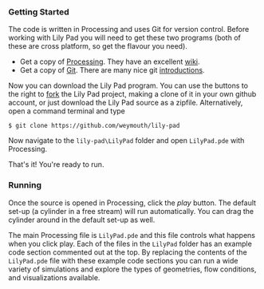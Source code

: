 ### Getting Started

The code is written in Processing and uses Git for version control. Before working with Lily Pad you will need to get these two programs (both of these are cross platform, so get the flavour you need).
 * Get a copy of [Processing](http://processing.org/). They have an excellent [wiki](http://wiki.processing.org/).
 * Get a copy of [Git](http://git-scm.com/). There are many nice git [introductions](http://git-scm.com/documentation).

Now you can download the Lily Pad program.  You can use the buttons to the right to [fork](https://guides.github.com/activities/forking/) the Lily Pad project, making a clone of it in your own github account, or just download the Lily Pad source as a zipfile. Alternatively, open a command terminal and type

`$ git clone https://github.com/weymouth/lily-pad`

Now navigate to the `lily-pad\LilyPad` folder and open `LilyPad.pde` with Processing.

That's it! You're ready to run.


### Running

Once the source is opened in Processing, click the _play_ button. The default set-up (a cylinder in a free stream) will run automatically. You can drag the cylinder around in the default set-up as well. 

The main Processing file is `LilyPad.pde` and this file controls what happens when you click play. Each of the files in the `LilyPad` folder has an example code section commented out at the top. By replacing the contents of the `LilyPad.pde` file with these example code sections you can run a wide variety of simulations and explore the types of geometries, flow conditions, and visualizations available.
